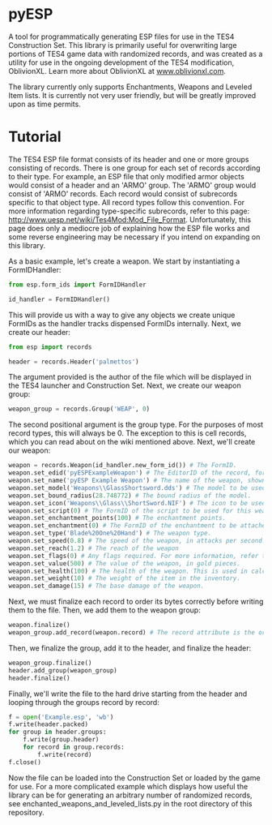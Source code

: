 # pyESP
A tool for programmatically generating ESP files for use in the TES4 Construction Set.
This library is primarily useful for overwriting large portions of TES4 game data with randomized records, and was created as a utility for use in the ongoing development of the TES4 modification, OblivionXL. Learn more about OblivionXL at www.oblivionxl.com.

The library currently only supports Enchantments, Weapons and Leveled Item lists. It is currently not very user friendly, but will be greatly improved upon as time permits.

# Tutorial
The TES4 ESP file format consists of its header and one or more groups consisting of records. There is one group for each set of records according to their type. For example, an ESP file that only modified armor objects would consist of a header and an 'ARMO' group. The 'ARMO' group would consist of 'ARMO' records. Each record would consist of subrecords specific to that object type. All record types follow this convention. For more information regarding type-specific subrecords, refer to this page: http://www.uesp.net/wiki/Tes4Mod:Mod_File_Format. Unfortunately, this page does only a mediocre job of explaining how the ESP file works and some reverse engineering may be necessary if you intend on expanding on this library.

As a basic example, let's create a weapon. We start by instantiating a FormIDHandler:

```python
from esp.form_ids import FormIDHandler

id_handler = FormIDHandler()
```

This will provide us with a way to give any objects we create unique FormIDs as the handler tracks dispensed FormIDs internally. Next, we create our header:

```python
from esp import records

header = records.Header('palmettos')
```

The argument provided is the author of the file which will be displayed in the TES4 launcher and Construction Set. Next, we create our weapon group:

```python
weapon_group = records.Group('WEAP', 0)
```

The second positional argument is the group type. For the purposes of most record types, this will always be 0. The exception to this is cell records, which you can read about on the wiki mentioned above. Next, we'll create our weapon:

```python
weapon = records.Weapon(id_handler.new_form_id()) # The FormID.
weapon.set_edid('pyESPExampleWeapon') # The EditorID of the record, for use in the Construction Set.
weapon.set_name('pyESP Example Weapon') # The name of the weapon, shown in-game.
weapon.set_model('Weapons\\GlassShortsword.dds') # The model to be used in-game.
weapon.set_bound_radius(28.748772) # The bound radius of the model.
weapon.set_icon('Weapons\\Glass\\ShortSword.NIF') # The icon to be used in the game's interface.
weapon.set_script(0) # The FormID of the script to be used for this weapon. If no script is desired, provide 0.
weapon.set_enchantment_points(100) # The enchantment points.
weapon.set_enchantment(0) # The FormID of the enchantment to be attached to the weapon. If no enchantment is desired, provide 0.
weapon.set_type('Blade%20One%20Hand') # The weapon type.
weapon.set_speed(0.8) # The speed of the weapon, in attacks per second.
weapon.set_reach(1.2) # The reach of the weapon
weapon.set_flags(0) # Any flags required. For more information, refer to the wiki provided above.
weapon.set_value(500) # The value of the weapon, in gold pieces.
weapon.set_health(100) # The health of the weapon. This is used in calculating disintegrate damage and durability.
weapon.set_weight(10) # The weight of the item in the inventory.
weapon.set_damage(15) # The base damage of the weapon.
```

Next, we must finalize each record to order its bytes correctly before writing them to the file. Then, we add them to the weapon group:

```python
weapon.finalize()
weapon_group.add_record(weapon.record) # The record attribute is the ordered and packed byte data after finalization.
```

Then, we finalize the group, add it to the header, and finalize the header:

```python
weapon_group.finalize()
header.add_group(weapon_group)
header.finalize()
```

Finally, we'll write the file to the hard drive starting from the header and looping through the groups record by record:

```python
f = open('Example.esp', 'wb')
f.write(header.packed)
for group in header.groups:
    f.write(group.header)
    for record in group.records:
        f.write(record)
f.close()
```

Now the file can be loaded into the Construction Set or loaded by the game for use. For a more complicated example which displays how useful the library can be for generating an arbitrary number of randomized records, see enchanted_weapons_and_leveled_lists.py in the root directory of this repository.
